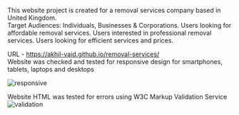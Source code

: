 This website project is created for a removal services company based in United Kingdom.  
Target Audiences:
Individuals, Businesses & Corporations.
Users looking for affordable removal services.
Users interested in professional removal services.
Users looking for efficient services and prices.

URL - https://akhil-vaid.github.io/removal-services/  
Website was checked and tested for responsive design for smartphones, tablets, laptops and desktops

![responsive](https://github.com/akhil-vaid/removal-services/assets/161016491/5639f6b4-8110-4f26-9d5f-ff6272d02563)

Website HTML was tested for errors using W3C Markup Validation Service
![validation](https://github.com/akhil-vaid/removal-services/assets/161016491/a109ccb0-d465-4bc3-a069-c88110b684e2)
